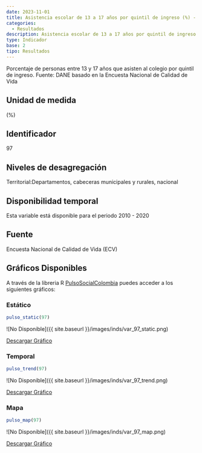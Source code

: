```yaml
---
date: 2023-11-01
title: Asistencia escolar de 13 a 17 años por quintil de ingreso (%) - quintil 5 (dpto)
categories:
  - Resultados
description: Asistencia escolar de 13 a 17 años por quintil de ingreso (%) - quintil 5
type: Indicador
base: 2
tipo: Resultados
--- 
```


Porcentaje de personas entre 13 y 17 años que asisten al colegio por quintil de ingreso.
Fuente: DANE basado en la Encuesta Nacional de Calidad de Vida

## Unidad de medida
(%)

## Identificador
97

## Niveles de desagregación
Territorial:Departamentos, cabeceras municipales y rurales, nacional

## Disponibilidad temporal
Esta variable está disponible para el periodo 2010 - 2020

## Fuente
Encuesta Nacional de Calidad de Vida (ECV)

## Gráficos Disponibles

A través de la libreria R [PulsoSocialColombia](https://github.com/pulsosocialcolombia/PulsoSocialColombia) puedes acceder a los siguientes gráficos:

### Estático

``` R
pulso_static(97)
```

![No Disponible]({{ site.baseurl }}/images/inds/var_97_static.png)

<a href='{{ site.baseurl }}/images/inds/var_97_static.png'>Descargar Gráfico</a>

### Temporal

``` R
pulso_trend(97)
```

![No Disponible]({{ site.baseurl }}/images/inds/var_97_trend.png)

<a href='{{ site.baseurl }}/images/inds/var_97_trend.png'>Descargar Gráfico</a>

### Mapa

``` R
pulso_map(97)
```

![No Disponible]({{ site.baseurl }}/images/inds/var_97_map.png)

<a href='{{ site.baseurl }}/images/inds/var_97_map.png'>Descargar Gráfico</a>